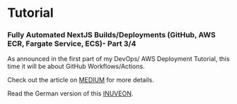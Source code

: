 # Tutorial 

### Fully Automated NextJS Builds/Deployments (GitHub, AWS ECR, Fargate Service, ECS)- Part 3/4
As announced in the first part of my DevOps/ AWS Deployment Tutorial, this time it will be about GitHub Workflows/Actions.

Check out the article on [MEDIUM](https://blog.ricofritzsche.de/) for more details.

Read the German version of this  [INUVEON](https://inuveon.com/).
